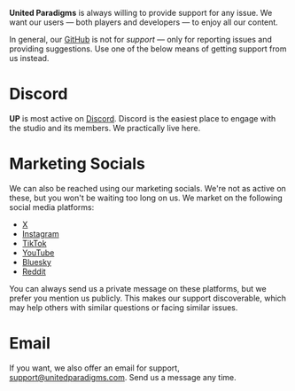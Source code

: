 **United Paradigms** is always willing to provide support for any issue. We want our users — both players and developers — to enjoy all our content.

In general, our [GitHub](https://github.com/united-paradigms/) is not for *support* — only for reporting issues and providing suggestions. Use one of the below means of getting support from us instead.

# Discord
**UP** is most active on [Discord](https://discord.unitedparadigms.com/). Discord is the easiest place to engage with the studio and its members. We practically live here.

# Marketing Socials
We can also be reached using our marketing socials. We're not as active on these, but you won't be waiting too long on us. We market on the following social media platforms:

- [X](https://x.com/UnitedParadigms/)
- [Instagram](https://www.instagram.com/unitedparadigms/)
- [TikTok](https://www.tiktok.com/@unitedparadigms/)
- [YouTube](https://www.youtube.com/channel/UCUwiamp9B0AiJh8C5Rvzrsg/)
- [Bluesky](https://bsky.app/profile/unitedparadigms.com)
- [Reddit](https://www.reddit.com/user/UnitedParadigms/)

You can always send us a private message on these platforms, but we prefer you mention us publicly. This makes our support discoverable, which may help others with similar questions or facing similar issues.

# Email
If you want, we also offer an email for support, [support@unitedparadigms.com](mailto:support@unitedparadigms.com). Send us a message any time.